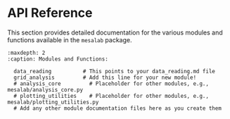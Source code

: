 # API Reference

This section provides detailed documentation for the various modules and functions
available in the `mesalab` package.

```{toctree}
:maxdepth: 2
:caption: Modules and Functions:

  data_reading          # This points to your data_reading.md file
  grid_analysis         # Add this line for your new module!
  # analysis_core         # Placeholder for other modules, e.g., mesalab/analysis_core.py
  # plotting_utilities    # Placeholder for other modules, e.g., mesalab/plotting_utilities.py
  # Add any other module documentation files here as you create them
```
